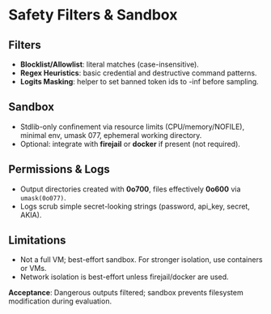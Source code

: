 <!-- BEGIN: CODEX_SAFETY_DOCS -->
# Safety Filters & Sandbox

## Filters
- **Blocklist/Allowlist**: literal matches (case-insensitive).
- **Regex Heuristics**: basic credential and destructive command patterns.
- **Logits Masking**: helper to set banned token ids to -inf before sampling.

## Sandbox
- Stdlib-only confinement via resource limits (CPU/memory/NOFILE), minimal env, umask 077, ephemeral working directory.
- Optional: integrate with **firejail** or **docker** if present (not required).

## Permissions & Logs
- Output directories created with **0o700**, files effectively **0o600** via `umask(0o077)`.
- Logs scrub simple secret-looking strings (password, api_key, secret, AKIA).

## Limitations
- Not a full VM; best-effort sandbox. For stronger isolation, use containers or VMs.
- Network isolation is best-effort unless firejail/docker are used.

**Acceptance**: Dangerous outputs filtered; sandbox prevents filesystem modification during evaluation.
